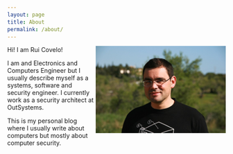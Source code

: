 ```yaml
---
layout: page
title: About
permalink: /about/
---
```


<img width="300" style="float: right;" src="/assets/img/mugshot_wide.jpg">

Hi! I am Rui Covelo!

I am and Electronics and Computers Engineer but I usually describe myself as a systems, software and security engineer.
I currently work as a security architect at OutSystems.

This is my personal blog where I usually write about computers but mostly about computer security.


